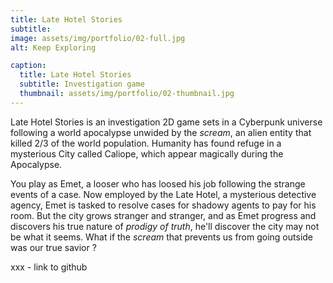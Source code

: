 ```yaml
---
title: Late Hotel Stories
subtitle:
image: assets/img/portfolio/02-full.jpg
alt: Keep Exploring

caption:
  title: Late Hotel Stories
  subtitle: Investigation game
  thumbnail: assets/img/portfolio/02-thumbnail.jpg
---
```


Late Hotel Stories is an investigation 2D game sets in a Cyberpunk universe following a world apocalypse unwided by the *scream*, an alien entity that killed 2/3 of the world population. Humanity has found refuge in a mysterious City called Caliope, which appear magically during the Apocalypse.

You play as Emet, a looser who has loosed his job following the strange events of a case. Now employed by the Late Hotel, a mysterious detective agency, Emet is tasked to resolve cases for shadowy agents to pay for his room. But the city grows stranger and stranger, and as Emet progress and discovers his true nature of *prodigy of truth*, he'll discover the city may not be what it seems. What if the *scream* that prevents us from going outside was our true savior ?

xxx - link to github